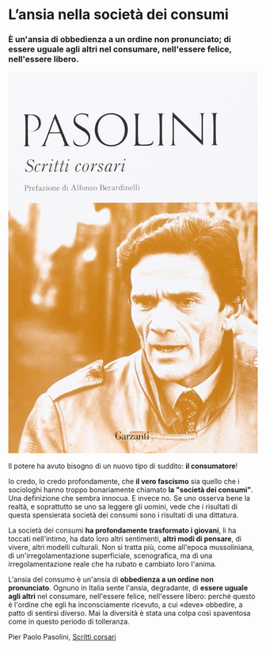 # L’ansia nella società dei consumi

### È un'ansia di obbedienza a un ordine non pronunciato; di essere uguale agli altri nel consumare, nell'essere felice, nell'essere libero.

![copertina del libro Scritti corsari, di Pier Paolo Pasolini](/img/scritti-corsari-pasolini.jpeg)

Il potere ha avuto bisogno di un nuovo tipo di suddito: **il consumatore**!

Io credo, lo credo profondamente, che **il vero fascismo** sia quello che i sociologhi hanno troppo bonariamente chiamato **la "società dei consumi"**. Una definizione che sembra innocua. E invece no. Se uno osserva bene la realtà, e soprattutto se uno sa leggere gli uomini, vede che i risultati di questa spensierata società dei consumi sono i risultati di una dittatura.

La società dei consumi **ha profondamente trasformato i giovani**, li ha toccati nell'intimo, ha dato loro altri sentimenti, **altri modi di pensare**, di vivere, altri modelli culturali. Non si tratta più, come all'epoca mussoliniana, di un'irregolamentazione superficiale, scenografica, ma di una irregolamentazione reale che ha rubato e cambiato loro l'anima.

L'ansia del consumo è un'ansia di **obbedienza a un ordine non pronunciato**. Ognuno in Italia sente l'ansia, degradante, di **essere uguale agli altri** nel consumare, nell'essere felice, nell'essere libero: perché questo è l'ordine che egli ha inconsciamente ricevuto, a cui «deve» obbedire, a patto di sentirsi diverso. Mai la diversità è stata una colpa così spaventosa come in questo periodo di tolleranza.

Pier Paolo Pasolini, [Scritti corsari](https://amzn.to/49ja6nt)
